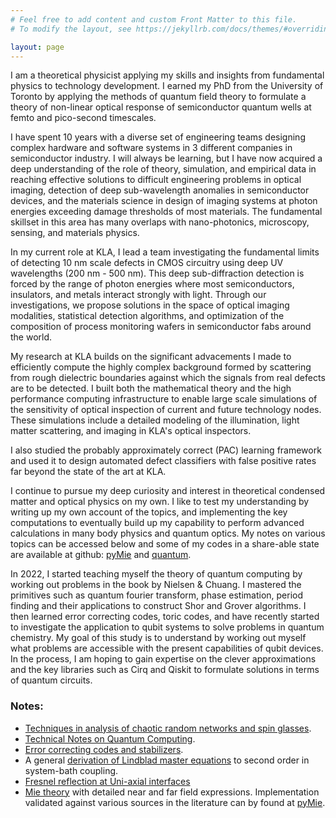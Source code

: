 ```yaml
---
# Feel free to add content and custom Front Matter to this file.
# To modify the layout, see https://jekyllrb.com/docs/themes/#overriding-theme-defaults

layout: page
---
```



I am a theoretical physicist applying my skills and insights from fundamental physics to technology development. I earned my PhD from the University of Toronto by applying the methods of quantum field theory to formulate a theory of non-linear optical response of semiconductor quantum wells at femto and pico-second timescales. 

I have spent 10 years with a diverse set of engineering teams designing complex hardware and software systems in 3 different companies in semiconductor industry. I will always be learning, but I have now acquired a deep understanding of the role of theory, simulation, and empirical data in reaching effective solutions to difficult engineering problems in optical imaging, detection of deep sub-wavelength anomalies in semiconductor devices, and the materials science in design of imaging systems at photon energies exceeding damage thresholds of most materials. The fundamental skillset in this area has many overlaps with nano-photonics, microscopy, sensing, and materials physics. 

In my current role at KLA, I lead a team investigating the fundamental limits of detecting 10 nm scale defects in CMOS circuitry using deep UV wavelengths (200 nm - 500 nm). This deep sub-diffraction detection is forced by the range of photon energies where most semiconductors, insulators, and metals interact strongly with light. Through our investigations, we propose solutions in the space of optical imaging modalities, statistical detection algorithms, and optimization of the composition of process monitoring wafers in semiconductor fabs around the world. 

My research at KLA builds on the significant advacements I made to efficiently compute the highly complex background formed by scattering from rough dielectric boundaries  against which the signals from real defects are to be detected. I built both the mathematical theory and the high performance computing infrastructure to enable large scale simulations of the sensitivity of optical inspection of current and future technology nodes. These simulations include a detailed modeling of the illumination, light matter scattering, and imaging in KLA's optical inspectors.

I also studied the probably approximately correct (PAC) learning framework and used it to design automated defect classifiers with false positive rates far beyond the state of the art at KLA.




I continue to pursue my deep curiosity and interest in theoretical condensed matter and optical physics on my own.  I like to test my understanding by writing up my own account of the topics, and implementing the key computations to eventually build up my capability to perform advanced calculations in many body physics and quantum optics. My notes on various topics can be accessed below and some of my codes in a share-able state are available at github: [pyMie](https://github.com/kuljitvirk/pyMie.git)  and [quantum](https://github.com/kuljitvirk/quantum.git).

In 2022, I started teaching myself the theory of quantum computing by working out problems in the book by Nielsen  & Chuang. I mastered the primitives such as quantum fourier transform, phase estimation, period finding and their applications to construct Shor and Grover algorithms. I then learned error correcting codes, toric codes, and have recently started to investigate the application to qubit systems to solve problems in quantum chemistry. My goal of this study is to understand by working out myself what problems are accessible with the present capabilities of qubit devices. In the process, I am hoping to gain expertise on the clever approximations and the key libraries such as Cirq and Qiskit to formulate solutions in terms of quantum circuits.

### Notes:

* [Techniques in analysis of chaotic random networks and spin glasses](src/SpinGlassTechniques.pdf).
* [Technical Notes on Quantum Computing](src/QuantumComputing01.pdf).
* [Error correcting codes and stabilizers](src/QuantumComputing02.pdf).
* A general [derivation of Lindblad master equations](src/MasterEquations.pdf) to second order in system-bath coupling.
* [Fresnel reflection at Uni-axial interfaces](src/Fresnel.pdf)
* [Mie theory](src/mie_theory.pdf) with detailed near and far field expressions. Implementation validated against various sources in the literature can by found at [pyMie](https://github.com/kuljitvirk/pyMie.git).
